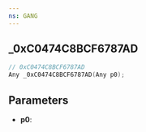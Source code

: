 ```yaml
---
ns: GANG
---
```

## _0xC0474C8BCF6787AD

```c
// 0xC0474C8BCF6787AD
Any _0xC0474C8BCF6787AD(Any p0);
```

## Parameters
* **p0**:

